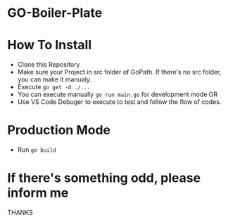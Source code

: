 # GO-Boiler-Plate

# How To Install
- Clone this Repository
- Make sure your Project in src folder of GoPath. If there's no src folder, you can make it manualy. 
- Execute ```go get -d ./...```
- You can execute manually ```go run main.go``` for development mode OR
- Use VS Code Debuger to execute to test and follow the flow of codes.

# Production Mode
- Run ```go build```


# If there's something odd, please inform me

THANKS